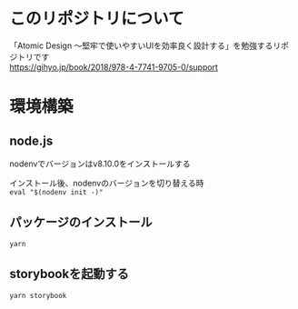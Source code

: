# このリポジトリについて
「Atomic Design ～堅牢で使いやすいUIを効率良く設計する」を勉強するリポジトリです  
https://gihyo.jp/book/2018/978-4-7741-9705-0/support

# 環境構築
## node.js
nodenvでバージョンはv8.10.0をインストールする  

インストール後、nodenvのバージョンを切り替える時  
`eval "$(nodenv init -)"`

## パッケージのインストール
`yarn`

## storybookを起動する
`yarn storybook`